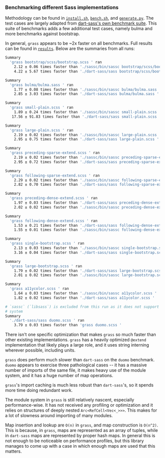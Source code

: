 ### Benchmarking different Sass implementations

Methodology can be found in [`install.sh`](install.sh), [`bench.sh`](bench.sh), and [`generate.py`](generate.py). The test cases are largely adapted from [dart-sass's own benchmark suite](https://github.com/sass/dart-sass/blob/main/tool/grind/benchmark.dart). This suite of benchmarks adds a few additional test cases, namely bulma and more benchmarks against bootstrap.

In general, `grass` appears to be ~2x faster on all benchmarks. Full results can be found in [`results`](results). Below are the summaries from all runs:

```sh
Summary
  'grass bootstrap/scss/bootstrap.scss ' ran
    2.12 ± 0.06 times faster than './sassc/bin/sassc bootstrap/scss/bootstrap.scss '
    4.22 ± 5.67 times faster than './dart-sass/sass bootstrap/scss/bootstrap.scss '

Summary
  'grass bulma/bulma.sass ' ran
    1.77 ± 0.08 times faster than './sassc/bin/sassc bulma/bulma.sass '
    2.85 ± 3.03 times faster than './dart-sass/sass bulma/bulma.sass '

Summary
  'grass small-plain.scss ' ran
    1.89 ± 0.24 times faster than './sassc/bin/sassc small-plain.scss '
   17.56 ± 91.83 times faster than './dart-sass/sass small-plain.scss '

Summary
  'grass large-plain.scss ' ran
    2.19 ± 0.02 times faster than './sassc/bin/sassc large-plain.scss '
    2.95 ± 0.75 times faster than './dart-sass/sass large-plain.scss '

Summary
  'grass preceding-sparse-extend.scss ' ran
    2.19 ± 0.02 times faster than './sassc/bin/sassc preceding-sparse-extend.scss '
    2.95 ± 0.72 times faster than './dart-sass/sass preceding-sparse-extend.scss '

Summary
  'grass following-sparse-extend.scss ' ran
    2.29 ± 0.02 times faster than './sassc/bin/sassc following-sparse-extend.scss '
    2.82 ± 0.70 times faster than './dart-sass/sass following-sparse-extend.scss '

Summary
  'grass preceding-dense-extend.scss ' ran
    1.97 ± 0.03 times faster than './dart-sass/sass preceding-dense-extend.scss '
    2.02 ± 0.02 times faster than './sassc/bin/sassc preceding-dense-extend.scss '

Summary
  'grass following-dense-extend.scss ' ran
    1.53 ± 0.21 times faster than './dart-sass/sass following-dense-extend.scss '
    1.55 ± 0.01 times faster than './sassc/bin/sassc following-dense-extend.scss '

Summary
  'grass single-bootstrap.scss ' ran
    2.13 ± 0.03 times faster than './sassc/bin/sassc single-bootstrap.scss '
    3.16 ± 0.04 times faster than './dart-sass/sass single-bootstrap.scss '

Summary
  'grass large-bootstrap.scss ' ran
    1.79 ± 0.02 times faster than './dart-sass/sass large-bootstrap.scss '
    2.01 ± 0.02 times faster than './sassc/bin/sassc large-bootstrap.scss '

Summary
  'grass a11ycolor.scss ' ran
    1.64 ± 0.03 times faster than './sassc/bin/sassc a11ycolor.scss '
    1.82 ± 0.02 times faster than './dart-sass/sass a11ycolor.scss '

# `sassc` (`libsass`) is excluded from this run as it does not support the module
# system
Summary
  './dart-sass/sass duomo.scss ' ran
    3.79 ± 0.03 times faster than 'grass duomo.scss '
```

There isn't one specific optimization that makes `grass` so much faster than other existing implementations. `grass` has a heavily optimized `@extend` implementation that likely plays a large role, and it uses string interning wherever possible, including units. 

`grass` does perform much slower than `dart-sass` on the `duomo` benchmark. `duomo` appears to exercise three pathological cases -- it has a massive number of imports of the same file, it makes heavy use of the module system, and it has a huge number of map operations.

`grass`'s import caching is much less robust than `dart-sass`'s, so it spends more time doing redundant work.

The module system in `grass` is still relatively nascent, especially performance-wise. It has not received any profiling or optimization and it relies on structures of deeply nested `Arc<RefCell<Vec<_>>>`. This makes for a lot of slowness around importing of many modules.

Map insertion and lookup are `O(n)` in `grass`, and map construction is `O(n^2)`. This is because, in `grass`, maps are represented as an array of tuples, while in `dart-sass` maps are represented by proper hash maps. In general this is not enough to be noticeable on performance profiles, but this library manages to come up with a case in which enough maps are used that this matters. 
